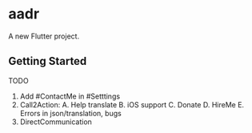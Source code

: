 # aadr

A new Flutter project.

## Getting Started

TODO
01. Add #ContactMe in #Setttings
02. Call2Action:
    A. Help translate
    B. iOS support
    C. Donate
    D. HireMe
    E. Errors in json/translation, bugs
03. DirectCommunication
